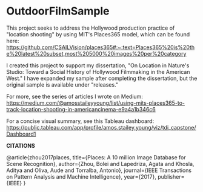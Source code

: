# OutdoorFilmSample

This project seeks to address the Hollywood production practice of "location shooting" by using MIT's Places365 model, which can be found here: https://github.com/CSAILVision/places365#:~:text=Places365%20is%20the%20latest%20subset,most%205000%20images%20per%20category 

I created this project to support my dissertation, "On Location in Nature's Studio: Toward a Social History of Hollywood Filmmaking in the American West." I have expanded my sample after completing the dissertation, but the original sample is available under "releases." 

For more, see the series of articles I wrote on Medium: https://medium.com/@amosstaileyyoung/list/using-mits-places365-to-track-location-shooting-in-americancinema-e9a4a1b346c6

For a concise visual summary, see this Tableau dashboard: https://public.tableau.com/app/profile/amos.stailey.young/viz/tdi_capstone/Dashboard1


**CITATIONS**

 @article{zhou2017places,
   title={Places: A 10 million Image Database for Scene Recognition},
   author={Zhou, Bolei and Lapedriza, Agata and Khosla, Aditya and Oliva, Aude and Torralba, Antonio},
   journal={IEEE Transactions on Pattern Analysis and Machine Intelligence},
   year={2017},
   publisher={IEEE}
 }
